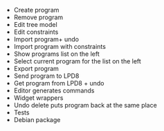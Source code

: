 - Create program
- Remove program
- Edit tree model
- Edit constraints
- Import program+ undo
- Import program with constraints
- Show programs list on the left
- Select current program for the list on the left
- Export program
- Send program to LPD8
- Get program from LPD8 + undo
- Editor generates commands
- Widget wrappers
- Undo delete puts program back at the same place
- Tests
- Debian package
